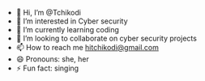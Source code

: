 - 👋 Hi, I’m @Tchikodi
- 👀 I’m interested in Cyber security 
- 🌱 I’m currently learning coding 
- 💞️ I’m looking to collaborate on cyber security projects 
- 📫 How to reach me hitchikodi@gmail.com
- 😄 Pronouns: she, her
- ⚡ Fun fact: singing 

<!---
Tchikodi/Tchikodi is a ✨ special ✨ repository because its `README.md` (this file) appears on your GitHub profile.
You can click the Preview link to take a look at your changes.
--->
